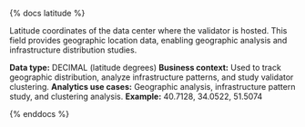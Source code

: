 {% docs latitude %}

Latitude coordinates of the data center where the validator is hosted. This field provides geographic location data, enabling geographic analysis and infrastructure distribution studies.

**Data type:** DECIMAL (latitude degrees)
**Business context:** Used to track geographic distribution, analyze infrastructure patterns, and study validator clustering.
**Analytics use cases:** Geographic analysis, infrastructure pattern study, and clustering analysis.
**Example:** 40.7128, 34.0522, 51.5074

{% enddocs %} 